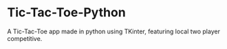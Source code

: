 # Tic-Tac-Toe-Python
 A Tic-Tac-Toe app made in python using TKinter, featuring local two player competitive.
